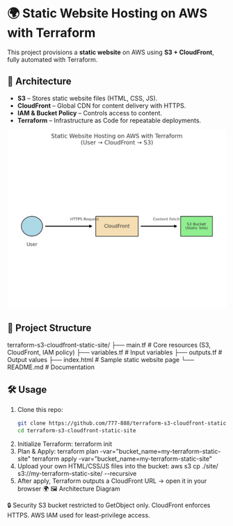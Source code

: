 # 🌍 Static Website Hosting on AWS with Terraform

This project provisions a **static website** on AWS using **S3 + CloudFront**, fully automated with Terraform.

## 🚀 Architecture
- **S3** – Stores static website files (HTML, CSS, JS).
- **CloudFront** – Global CDN for content delivery with HTTPS.
- **IAM & Bucket Policy** – Controls access to content.
- **Terraform** – Infrastructure as Code for repeatable deployments.

![Architecture](./diagram.png)

## 📂 Project Structure
terraform-s3-cloudfront-static-site/
├── main.tf # Core resources (S3, CloudFront, IAM policy)
├── variables.tf # Input variables
├── outputs.tf # Output values
├── index.html # Sample static website page
└── README.md # Documentation

## 🛠️ Usage

1. Clone this repo:
   ```bash
   git clone https://github.com/777-888/terraform-s3-cloudfront-static-site.git
   cd terraform-s3-cloudfront-static-site
2. Initialize Terraform:
terraform init
3. Plan & Apply:
terraform plan -var="bucket_name=my-terraform-static-site"
terraform apply -var="bucket_name=my-terraform-static-site"
4. Upload your own HTML/CSS/JS files into the bucket:
aws s3 cp ./site/ s3://my-terraform-static-site/ --recursive
5. After apply, Terraform outputs a CloudFront URL → open it in your browser 🌍
🖼️ Architecture Diagram
<!-- optional if you want to add one -->
🔒 Security
S3 bucket restricted to GetObject only.
CloudFront enforces HTTPS.
AWS IAM used for least-privilege access.
